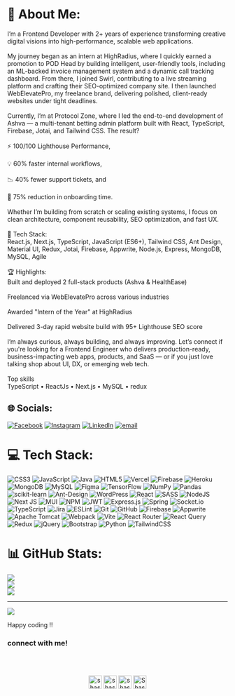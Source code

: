 # 💫 About Me:
I’m a Frontend Developer with 2+ years of experience transforming creative digital visions into high-performance, scalable web applications.<br><br>My journey began as an intern at HighRadius, where I quickly earned a promotion to POD Head by building intelligent, user-friendly tools, including an ML-backed invoice management system and a dynamic call tracking dashboard. From there, I joined Swirl, contributing to a live streaming platform and crafting their SEO-optimized company site. I then launched WebElevatePro, my freelance brand, delivering polished, client-ready websites under tight deadlines.<br><br>Currently, I’m at Protocol Zone, where I led the end-to-end development of Ashva — a multi-tenant betting admin platform built with React, TypeScript, Firebase, Jotai, and Tailwind CSS. The result?<br><br>⚡ 100/100 Lighthouse Performance,<br><br>💡 60% faster internal workflows,<br><br>📉 40% fewer support tickets, and<br><br>🚀 75% reduction in onboarding time.<br><br>Whether I’m building from scratch or scaling existing systems, I focus on clean architecture, component reusability, SEO optimization, and fast UX.<br><br>🧰 Tech Stack:<br>React.js, Next.js, TypeScript, JavaScript (ES6+), Tailwind CSS, Ant Design, Material UI, Redux, Jotai, Firebase, Appwrite, Node.js, Express, MongoDB, MySQL, Agile<br><br>🏆 Highlights:<br>Built and deployed 2 full-stack products (Ashva & HealthEase)<br><br>Freelanced via WebElevatePro across various industries<br><br>Awarded "Intern of the Year" at HighRadius<br><br>Delivered 3-day rapid website build with 95+ Lighthouse SEO score<br><br>I’m always curious, always building, and always improving. Let’s connect if you're looking for a Frontend Engineer who delivers production-ready, business-impacting web apps, products, and SaaS — or if you just love talking shop about UI, DX, or emerging web tech.<br><br>Top skills<br>TypeScript • ReactJs • Next.js • MySQL • redux


## 🌐 Socials:
[![Facebook](https://img.shields.io/badge/Facebook-%231877F2.svg?logo=Facebook&logoColor=white)](https://facebook.com/https://www.facebook.com/shashwat.tyagi.33) [![Instagram](https://img.shields.io/badge/Instagram-%23E4405F.svg?logo=Instagram&logoColor=white)](https://instagram.com/https://www.instagram.com/shashwattyagi13/) [![LinkedIn](https://img.shields.io/badge/LinkedIn-%230077B5.svg?logo=linkedin&logoColor=white)](https://linkedin.com/in/https://www.linkedin.com/in/shashwattyagi13/) [![email](https://img.shields.io/badge/Email-D14836?logo=gmail&logoColor=white)](mailto:shashwattyagi988@gmail.com) 

# 💻 Tech Stack:
![CSS3](https://img.shields.io/badge/css3-%231572B6.svg?style=for-the-badge&logo=css3&logoColor=white) ![JavaScript](https://img.shields.io/badge/javascript-%23323330.svg?style=for-the-badge&logo=javascript&logoColor=%23F7DF1E) ![Java](https://img.shields.io/badge/java-%23ED8B00.svg?style=for-the-badge&logo=openjdk&logoColor=white) ![HTML5](https://img.shields.io/badge/html5-%23E34F26.svg?style=for-the-badge&logo=html5&logoColor=white) ![Vercel](https://img.shields.io/badge/vercel-%23000000.svg?style=for-the-badge&logo=vercel&logoColor=white) ![Firebase](https://img.shields.io/badge/firebase-%23039BE5.svg?style=for-the-badge&logo=firebase) ![Heroku](https://img.shields.io/badge/heroku-%23430098.svg?style=for-the-badge&logo=heroku&logoColor=white) ![MongoDB](https://img.shields.io/badge/MongoDB-%234ea94b.svg?style=for-the-badge&logo=mongodb&logoColor=white) ![MySQL](https://img.shields.io/badge/mysql-4479A1.svg?style=for-the-badge&logo=mysql&logoColor=white) ![Figma](https://img.shields.io/badge/figma-%23F24E1E.svg?style=for-the-badge&logo=figma&logoColor=white) ![TensorFlow](https://img.shields.io/badge/TensorFlow-%23FF6F00.svg?style=for-the-badge&logo=TensorFlow&logoColor=white) ![NumPy](https://img.shields.io/badge/numpy-%23013243.svg?style=for-the-badge&logo=numpy&logoColor=white) ![Pandas](https://img.shields.io/badge/pandas-%23150458.svg?style=for-the-badge&logo=pandas&logoColor=white) ![scikit-learn](https://img.shields.io/badge/scikit--learn-%23F7931E.svg?style=for-the-badge&logo=scikit-learn&logoColor=white) ![Ant-Design](https://img.shields.io/badge/-AntDesign-%230170FE?style=for-the-badge&logo=ant-design&logoColor=white) ![WordPress](https://img.shields.io/badge/WordPress-%23117AC9.svg?style=for-the-badge&logo=WordPress&logoColor=white) ![React](https://img.shields.io/badge/react-%2320232a.svg?style=for-the-badge&logo=react&logoColor=%2361DAFB) ![SASS](https://img.shields.io/badge/SASS-hotpink.svg?style=for-the-badge&logo=SASS&logoColor=white) ![NodeJS](https://img.shields.io/badge/node.js-6DA55F?style=for-the-badge&logo=node.js&logoColor=white) ![Next JS](https://img.shields.io/badge/Next-black?style=for-the-badge&logo=next.js&logoColor=white) ![MUI](https://img.shields.io/badge/MUI-%230081CB.svg?style=for-the-badge&logo=mui&logoColor=white) ![NPM](https://img.shields.io/badge/NPM-%23CB3837.svg?style=for-the-badge&logo=npm&logoColor=white) ![JWT](https://img.shields.io/badge/JWT-black?style=for-the-badge&logo=JSON%20web%20tokens) ![Express.js](https://img.shields.io/badge/express.js-%23404d59.svg?style=for-the-badge&logo=express&logoColor=%2361DAFB) ![Spring](https://img.shields.io/badge/spring-%236DB33F.svg?style=for-the-badge&logo=spring&logoColor=white) ![Socket.io](https://img.shields.io/badge/Socket.io-black?style=for-the-badge&logo=socket.io&badgeColor=010101) ![TypeScript](https://img.shields.io/badge/typescript-%23007ACC.svg?style=for-the-badge&logo=typescript&logoColor=white) ![Jira](https://img.shields.io/badge/jira-%230A0FFF.svg?style=for-the-badge&logo=jira&logoColor=white) ![ESLint](https://img.shields.io/badge/ESLint-4B3263?style=for-the-badge&logo=eslint&logoColor=white) ![Git](https://img.shields.io/badge/git-%23F05033.svg?style=for-the-badge&logo=git&logoColor=white) ![GitHub](https://img.shields.io/badge/github-%23121011.svg?style=for-the-badge&logo=github&logoColor=white) ![Firebase](https://img.shields.io/badge/firebase-a08021?style=for-the-badge&logo=firebase&logoColor=ffcd34) ![Appwrite](https://img.shields.io/badge/Appwrite-%23FD366E.svg?style=for-the-badge&logo=appwrite&logoColor=white) ![Apache Tomcat](https://img.shields.io/badge/apache%20tomcat-%23F8DC75.svg?style=for-the-badge&logo=apache-tomcat&logoColor=black) ![Webpack](https://img.shields.io/badge/webpack-%238DD6F9.svg?style=for-the-badge&logo=webpack&logoColor=black) ![Vite](https://img.shields.io/badge/vite-%23646CFF.svg?style=for-the-badge&logo=vite&logoColor=white) ![React Router](https://img.shields.io/badge/React_Router-CA4245?style=for-the-badge&logo=react-router&logoColor=white) ![React Query](https://img.shields.io/badge/-React%20Query-FF4154?style=for-the-badge&logo=react%20query&logoColor=white) ![Redux](https://img.shields.io/badge/redux-%23593d88.svg?style=for-the-badge&logo=redux&logoColor=white) ![jQuery](https://img.shields.io/badge/jquery-%230769AD.svg?style=for-the-badge&logo=jquery&logoColor=white) ![Bootstrap](https://img.shields.io/badge/bootstrap-%238511FA.svg?style=for-the-badge&logo=bootstrap&logoColor=white) ![Python](https://img.shields.io/badge/python-3670A0?style=for-the-badge&logo=python&logoColor=ffdd54) ![TailwindCSS](https://img.shields.io/badge/tailwindcss-%2338B2AC.svg?style=for-the-badge&logo=tailwind-css&logoColor=white)
# 📊 GitHub Stats:
![](https://github-readme-stats.vercel.app/api?username=shashwattyagi13&theme=dark&hide_border=false&include_all_commits=false&count_private=false)<br/>
![](https://nirzak-streak-stats.vercel.app/?user=shashwattyagi13&theme=dark&hide_border=false)<br/>
![](https://github-readme-stats.vercel.app/api/top-langs/?username=shashwattyagi13&theme=dark&hide_border=false&include_all_commits=false&count_private=false&layout=compact)

---
[![](https://visitcount.itsvg.in/api?id=shashwattyagi13&icon=0&color=0)](https://visitcount.itsvg.in)


Happy coding !!

<h3><strong>connect with me!</strong></h3><br><br>

<p align="center">
<a href="https://www.linkedin.com/in/shashwat-tyagi-50246a197/" target="blank"><img align="center" src="https://cdn.jsdelivr.net/npm/simple-icons@3.0.1/icons/linkedin.svg" alt="shashwattyagi" height="30" width="30" /></a>
<a href="https://www.facebook.com/shashwat.tyagi.33/" target="blank"><img align="center" src="https://cdn.jsdelivr.net/npm/simple-icons@3.0.1/icons/facebook.svg" alt="shashwat.tyagi.33" height="30" width="30" /></a>
<a href="https://www.instagram.com/shashwattyagi13/" target="blank"><img align="center" src="https://cdn.jsdelivr.net/npm/simple-icons@3.0.1/icons/instagram.svg" alt="shashwattyagi" height="30" width="30" /></a>
<a href="https://leetcode.com/Shashwattyagi13/" target="blank"><img align="center" src="https://cdn.jsdelivr.net/npm/simple-icons@3.0.1/icons/leetcode.svg" alt="Shashwattyagi13" height="30" width="30" /></a>
</p>








<!--
**shashwattyagi13/shashwattyagi13** is a ✨ _special_ ✨ repository because its `README.md` (this file) appears on your GitHub profile.

Here are some ideas to get you started:

- 🔭 I’m currently working on ...
- 🌱 I’m currently learning ...
- 👯 I’m looking to collaborate on ...
- 🤔 I’m looking for help with ...
- 💬 Ask me about ...
- 📫 How to reach me: ...
- 😄 Pronouns: ...
- ⚡ Fun fact: ...
-->
